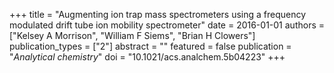 +++
title = "Augmenting ion trap mass spectrometers using a frequency modulated drift tube ion mobility spectrometer"
date = 2016-01-01
authors = ["Kelsey A Morrison", "William F Siems", "Brian H Clowers"]
publication_types = ["2"]
abstract = ""
featured = false
publication = "*Analytical chemistry*"
doi = "10.1021/acs.analchem.5b04223"
+++

